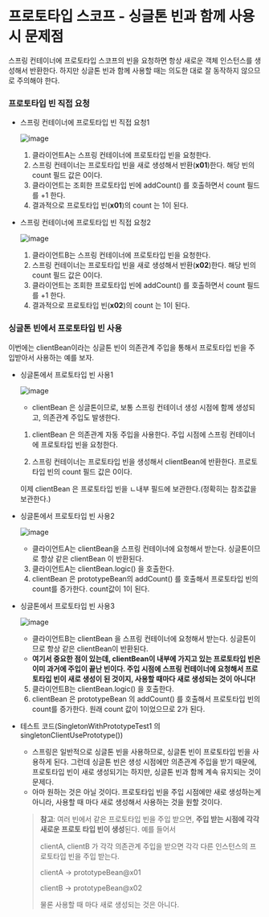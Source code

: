 # 프로토타입 스코프 - 싱글톤 빈과 함께 사용시 문제점

스프링 컨테이너에 프로토타입 스코프의 빈을 요청하면 항상 새로운 객체 인스턴스를 생성해서 반환한다. 하지만 싱글톤 빈과 함께 사용할 때는 의도한 대로 잘 동작하지 않으므로 주의해야 한다.

### 프로토타입 빈 직접 요청

* 스프링 컨테이너에 프로토타입 빈 직접 요청1

  ![image](https://user-images.githubusercontent.com/75933619/149750750-55dd4359-2058-46bb-8c8e-2c1f59d436a7.png)

  1. 클라이언트A는 스프링 컨테이너에 프로토타입 빈을 요청한다.
  2. 스프링 컨테이너는 프로토타입 빈을 새로 생성해서 반환(**x01**)한다. 해당 빈의 count 필드 값은 0이다.
  3. 클라이언트는 조회한 프로토타입 빈에 addCount() 를 호출하면서 count 필드를 +1 한다.
  4. 결과적으로 프로토타입 빈(**x01**)의 count 는 1이 된다.

* 스프링 컨테이너에 프로토타입 빈 직접 요청2

  ![image](https://user-images.githubusercontent.com/75933619/149751220-a847ef41-1a8c-40fc-b9a4-20f2827b6ba0.png)

  1. 클라이언트B는 스프링 컨테이너에 프로토타입 빈을 요청한다.
  2. 스프링 컨테이너는 프로토타입 빈을 새로 생성해서 반환(**x02**)한다. 해당 빈의 count 필드 값은 0이다.
  3. 클라이언트는 조회한 프로토타입 빈에 addCount() 를 호출하면서 count 필드를 +1 한다.
  4. 결과적으로 프로토타입 빈(**x02**)의 count 는 1이 된다.

### 싱글톤 빈에서 프로토타입 빈 사용

이번에는 clientBean이라는 싱글톤 빈이 의존관계 주입을 통해서 프로토타입 빈을 주입받아서 사용하는 예를 보자.

* 싱글톤에서 프로토타입 빈 사용1

  ![image](https://user-images.githubusercontent.com/75933619/149755778-11d82cfd-754a-4216-8eb5-fc669f6b8110.png)

  * clientBean 은 싱글톤이므로, 보통 스프링 컨테이너 생성 시점에 함께 생성되고, 의존관계 주입도 발생한다.

  1. clientBean 은 의존관계 자동 주입을 사용한다. 주입 시점에 스프링 컨테이너에 프로토타입 빈을 요청한다.

  2.  스프링 컨테이너는 프로토타입 빈을 생성해서 clientBean에 반환한다. 프로토타입 빈의 count 필드 값은 0이다.

     이제 clientBean 은 프로토타입 빈을 ㄴ내부 필드에 보관한다.(정확히는 참조값을 보관한다.)

* 싱글톤에서 프로토타입 빈 사용2

  ![image](https://user-images.githubusercontent.com/75933619/149763736-12b21437-ec35-432c-aea7-677ca59b3142.png)

  * 클라이언트A는 clientBean을 스프링 컨테이너에 요청해서 받는다. 싱글톤이므로 항상 같은 clientBean 이 반환된다.

  3. 클라이언트A는 clientBean.logic() 을 호출한다.
  4. clientBean 은 prototypeBean의 addCount() 를 호출해서 프로토타입 빈의 count를 증가한다. count값이 1이 된다.

* 싱글톤에서 프로토타입 빈 사용3

  ![image](https://user-images.githubusercontent.com/75933619/149764229-66e802a5-5c19-475e-bae7-0ad7a3f7663d.png)

  * 클라이언트B는 clientBean 을 스프링 컨테이너에 요청해서 받는다. 싱글톤이므로 항상 같은 clientBean이 반환된다.
  * **여기서 중요한 점이 있는데, clientBean이 내부에 가지고 있는 프로토타입 빈은 이미 과거에 주입이 끝난 빈이다. 주입 시점에 스프링 컨테이너에 요청해서 프로토타입 빈이 새로 생성이 된 것이지, 사용할 때마다 새로 생성되는 것이 아니다!**

  5. 클라이언트B는 clientBean.logic() 을 호출한다.
  6. clientBean 은 prototypeBean 의 addCount() 를 호출해서 프로토타입 빈의 count를 증가한다. 원래 count 값이 1이었으므로 2가 된다.

* 테스트 코드(SingletonWithPrototypeTest1 의 singletonClientUsePrototype())

  * 스프링은 일반적으로 싱글톤 빈을 사용하므로, 싱글톤 빈이 프로토타입 빈을 사용하게 된다. 그런데 싱글톤 빈은 생성 시점에만 의존관계 주입을 받기 때문에, 프로토타입 빈이 새로 생성되기는 하지만, 싱글톤 빈과 함께 계속 유지되는 것이 문제다.
  * 아마 원하는 것은 아닐 것이다. 프로토타입 빈을 주입 시점에만 새로 생성하는게 아니라, 사용할 때 마다 새로 생성해서 사용하는 것을 원할 것이다.

  > **참고**: 여러 빈에서 같은 프로토타입 빈을 주입 받으면, **주입 받는 시점에 각각 새로운 프로토 타입 빈이 생성**된다. 예를 들어서
  >
  > clientA, clientB 가 각각 의존관계 주입을 받으면 각각 다른 인스턴스의 프로토타입 빈을 주입 받는다.
  >
  > clientA -> prototypeBean@x01
  >
  > clientB -> prototypeBean@x02
  >
  > 물론 사용할 때 마다 새로 생성되는 것은 아니다.